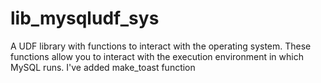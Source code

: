 # lib_mysqludf_sys
A UDF library with functions to interact with the operating system. These functions allow you to interact with the execution environment in which MySQL runs.
I've added make_toast function
